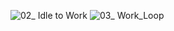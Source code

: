 ![02_ Idle to Work](https://user-images.githubusercontent.com/90608498/154863916-41192aa2-46b2-44cb-a8ce-077ccbe48aee.png)
![03_ Work_Loop](https://user-images.githubusercontent.com/90608498/154863918-2d9add22-edcb-45a4-b367-10d0edc82c0b.png)
